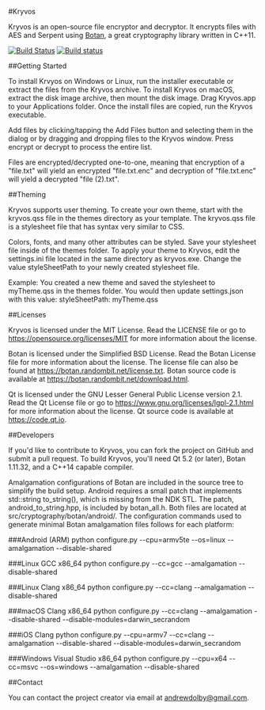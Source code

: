 #Kryvos

Kryvos is an open-source file encryptor and decryptor. It encrypts files with AES and Serpent using [Botan](https://botan.randombit.net/), a great cryptography library written in C++11.

[![Build Status](https://travis-ci.org/adolby/Kryvos.svg?branch=master)](https://travis-ci.org/adolby/Kryvos) [![Build status](https://ci.appveyor.com/api/projects/status/tefc4ijnl7el4tko/branch/master?svg=true)](https://ci.appveyor.com/project/adolby/kryvos/branch/master)

##Getting Started

To install Krvyos on Windows or Linux, run the installer executable or extract the files from the Kryvos archive. To install Kryvos on macOS, extract the disk image archive, then mount the disk image. Drag Kryvos.app to your Applications folder. Once the install files are copied, run the Kryvos executable.

Add files by clicking/tapping the Add Files button and selecting them in the dialog or by dragging and dropping files to the Kryvos window. Press encrypt or decrypt to process the entire list.

Files are encrypted/decrypted one-to-one, meaning that encryption of a "file.txt" will yield an encrypted "file.txt.enc" and decryption of "file.txt.enc" will yield a decrypted "file (2).txt".

##Theming

Kryvos supports user theming. To create your own theme, start with the kryvos.qss file in the themes directory as your template. The kryvos.qss file is a stylesheet file that has syntax very similar to CSS.

Colors, fonts, and many other attributes can be styled. Save your stylesheet file inside of the themes folder. To apply your theme to Kryvos, edit the settings.ini file located in the same directory as kryvos.exe. Change the value styleSheetPath to your newly created stylesheet file.

Example: You created a new theme and saved the stylesheet to myTheme.qss in the themes folder. You would then update settings.json with this value: styleSheetPath: myTheme.qss

##Licenses

Kryvos is licensed under the MIT License. Read the LICENSE file or go to https://opensource.org/licenses/MIT for more information about the license.

Botan is licensed under the Simplified BSD License. Read the Botan License file for more information about the license. The license file can also be found at https://botan.randombit.net/license.txt.
Botan source code is available at https://botan.randombit.net/download.html.

Qt is licensed under the GNU Lesser General Public License version 2.1. Read the Qt License file or go to https://www.gnu.org/licenses/lgpl-2.1.html for more information about the license.
Qt source code is available at https://code.qt.io.

##Developers

If you'd like to contribute to Kryvos, you can fork the project on GitHub and submit a pull request. To build Kryvos, you'll need Qt 5.2 (or later), Botan 1.11.32, and a C++14 capable compiler.

Amalgamation configurations of Botan are included in the source tree to simplify the build setup. Android requires a small patch that implements std::string to_string(), which is missing from the NDK STL. The patch, android_to_string.hpp, is included by botan_all.h. Both files are located at src/cryptography/botan/android/. The configuration commands used to generate minimal Botan amalgamation files follows for each platform:

###Android (ARM)
python configure.py --cpu=armv5te --os=linux --amalgamation --disable-shared

###Linux GCC x86_64
python configure.py --cc=gcc --amalgamation --disable-shared

###Linux Clang x86_64
python configure.py --cc=clang --amalgamation --disable-shared

###macOS Clang x86_64
python configure.py --cc=clang --amalgamation --disable-shared --disable-modules=darwin_secrandom

###iOS Clang
python configure.py --cpu=armv7 --cc=clang --amalgamation --disable-shared --disable-modules=darwin_secrandom

###Windows Visual Studio x86_64
python configure.py --cpu=x64 --cc=msvc --os=windows --amalgamation --disable-shared

##Contact

You can contact the project creator via email at andrewdolby@gmail.com.
